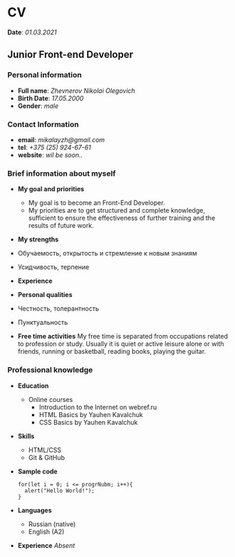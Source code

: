 # CV

**Date**: _01.03.2021_

## Junior Front-end Developer

### Personal information

- **Full name**: _Zhevnerov Nikolai Olegovich_
- **Birth Date**: _17.05.2000_
- **Gender**: _male_

### Contact Information

- **email**: _mikalayzh@gmail.com_
- **tel**: _+375 (25) 924-67-61_
- **website**: _wil be soon.._

### Brief information about myself

- **My goal and priorities**
  - My goal is to become an Front-End Developer.
  - My priorities are to get structured and complete knowledge, sufficient to ensure the effectiveness of further training and the results of future work.

- **My strengths**
 - Обучаемость, открытость и стремление к новым знаниям
 - Усидчивость, терпение

- **Experience**

- **Personal qualities**
 - Честность, толерантность
 - Пунктуальность

- **Free time activities**
  My free time is separated from occupations related to profession or study. Usually it is quiet or active leisure alone or with friends, running or basketball, reading books, playing the guitar.

### Professional knowledge

- **Education**
  - Online courses
    - Introduction to the Internet on webref.ru
    - HTML Basics by Yauhen Kavalchuk
    - CSS Basics by Yauhen Kavalchuk
  
- **Skills**
  - HTML/CSS
  - Git & GitHub

- **Sample code**
  ```
  for(let i = 0; i <= progrNubm; i++){
  	alert("Hello World!");
  }
  ```
- **Languages**
  - Russian (native)
  - English (A2)

- **Experience**
  _Absent_

